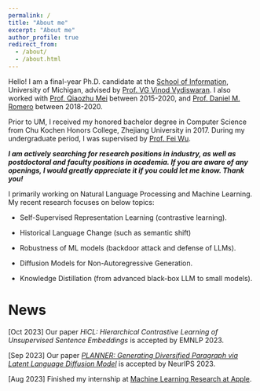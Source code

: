 ```yaml
---
permalink: /
title: "About me"
excerpt: "About me"
author_profile: true
redirect_from: 
  - /about/
  - /about.html
---
```


Hello! I am a final-year Ph.D. candidate at the [School of Information](https://www.si.umich.edu/), University of Michigan, advised by [Prof. VG Vinod Vydiswaran](http://www-personal.umich.edu/~vgvinodv/). I also worked with [Prof. Qiaozhu Mei](http://www-personal.umich.edu/~qmei/) between 2015-2020, and [Prof. Daniel M. Romero](http://www.dromero.org/) between 2018-2020.  

Prior to UM, I received my honored bachelor degree in Computer Science from Chu Kochen Honors College, Zhejiang University in 2017. During my undergraduate period, I was supervised by [Prof. Fei Wu](https://scholar.google.com.hk/citations?user=XJLn4MYAAAAJ&hl=zh-CN).  

***I am actively searching for research positions in industry, as well as postdoctoral and faculty positions in academia. If you are aware of any openings, I would greatly appreciate it if you could let me know. Thank you!***

I primarily working on Natural Language Processing and Machine Learning. My recent research focuses on below topics:

* Self-Supervised Representation Learning (contrastive learning). 

* Historical Language Change (such as semantic shift)

* Robustness of ML models (backdoor attack and defense of LLMs).

* Diffusion Models for Non-Autoregressive Generation.

* Knowledge Distillation (from advanced black-box LLM to small models).

News
======
[Oct 2023] Our paper *HiCL: Hierarchical Contrastive Learning of Unsupervised Sentence Embeddings* is accepted by EMNLP 2023. 

[Sep 2023] Our paper *[PLANNER: Generating Diversified Paragraph via Latent Language Diffusion Model](https://browse.arxiv.org/pdf/2306.02531.pdf)* is accepted by NeurIPS 2023. 

[Aug 2023] Finished my internship at [Machine Learning Research at Apple](https://machinelearning.apple.com/).
